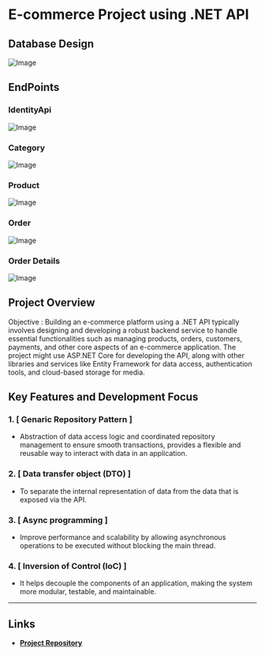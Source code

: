 # E-commerce Project using .NET API

## Database Design

![Image](https://github.com/user-attachments/assets/e49f352c-15e0-4846-b302-df283842539f)

## EndPoints

### IdentityApi
![Image](https://github.com/user-attachments/assets/dc7a894e-03ed-4226-bf1d-d4e2574a562a)
### Category
![Image](https://github.com/user-attachments/assets/8df5c664-fa7e-4f5b-bd42-c824fe0c9ce2)
### Product
![Image](https://github.com/user-attachments/assets/add65a76-3a97-45af-8add-b0e80dcf8e01)
### Order
![Image](https://github.com/user-attachments/assets/161376dd-a79b-4a00-9e08-25db061f07be)
### Order Details
![Image](https://github.com/user-attachments/assets/e57b019d-94b8-4891-92f6-5e5b522b4343)

## Project Overview

Objective : Building an e-commerce platform using a .NET API typically involves designing and developing a robust backend service to handle essential functionalities such as managing products, orders, customers, payments, and other core aspects of an e-commerce application. The project might use ASP.NET Core for developing the API, along with other libraries and services like Entity Framework for data access, authentication tools, and cloud-based storage for media. 

## Key Features and Development Focus

### 1. [ Genaric Repository Pattern ]
- Abstraction of data access logic and coordinated repository management to ensure smooth   transactions, provides a flexible and reusable way to interact with data in an application. 

### 2. [ Data transfer object (DTO)  ]
- To separate the internal representation of data from the data that is exposed via the API.


### 3. [ Async programming ]
- Improve performance and scalability by allowing asynchronous operations to be executed without blocking the main thread.

  
### 4. [ Inversion of Control (IoC) ]
- It helps decouple the components of an application, making the system more modular, testable, and maintainable.


---

## Links
- **[Project Repository](https://github.com/mohamedshawky70/Ecommerce)**
